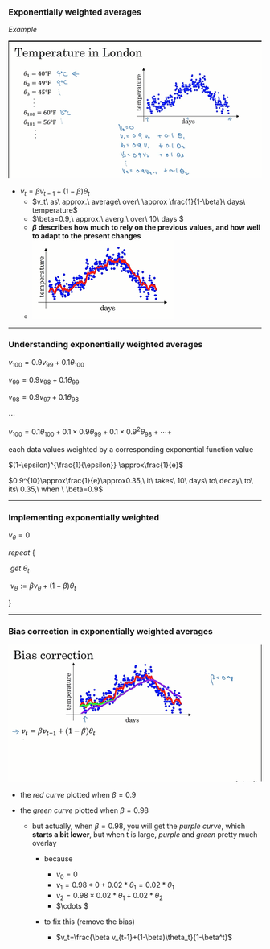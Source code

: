 ### Exponentially weighted averages

*Example*

<img src='images\2.png'>

* $v_t=\beta v_{t-1}+(1-\beta)\theta_t$
  * $v_t\ as\ approx.\ average\ over\ \approx \frac{1}{1-\beta}\ days\ temperature$
  * $\beta=0.9,\ approx.\ averg.\ over\ 10\ days $
  * **$\beta$ describes how much to rely on the previous values, and how well to adapt to the present changes**
  * <img src='images\3.png'>

***

### Understanding exponentially weighted averages

$v_{100}=0.9v_{99}+0.1\theta_{100}$

$v_{99}=0.9v_{98}+0.1\theta_{99}$

$v_{98}=0.9v_{97}+0.1\theta_{98}$

$\cdots$



$v_{100}=0.1\theta_{100}+0.1\times0.9\theta_{99}+0.1\times0.9^2\theta_{98}+\cdots+$

each data values weighted by a corresponding exponential function value

$(1-\epsilon)^{\frac{1}{\epsilon}} \approx\frac{1}{e}$

$0.9^{10}\approx\frac{1}{e}\approx0.35,\ it\ takes\ 10\ days\ to\ decay\ to\ its\ 0.35,\ when \ \beta=0.9$

***

### Implementing exponentially weighted

$v_{\theta}=0$

$repeat\ \{$

​	$get\ \theta_t$

​	$v_{\theta}:=\beta v_{\theta}+(1-\beta)\theta_t$

$\}$

***

### Bias correction in exponentially weighted averages

<img src='images\4.png'>

* the *red curve* plotted when $\beta =0.9$

* the *green curve* plotted when $\beta = 0.98$

  * but actually, when $\beta = 0.98$, you will get the *purple curve*, which **starts a bit lower**, but when t is large, *purple* and *green* pretty much overlay

    * because
      * $v_0 = 0$
      * $v_1=0.98*0+0.02*\theta_1=0.02*\theta_1$
      * $v_2=0.98\times0.02*\theta_1+0.02*\theta_2$
      * $\cdots $

    * to fix this (remove the bias)
      * $v_t=\frac{\beta v_{t-1}+(1-\beta)\theta_t}{1-\beta^t}$